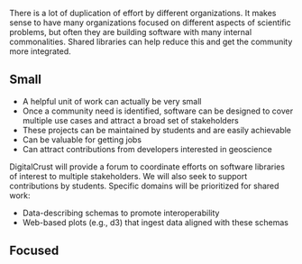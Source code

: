 There is a lot of duplication of effort by different organizations. It makes
sense to have many organizations focused on different aspects of scientific
problems, but often they are building software with many internal commonalities.
Shared libraries can help reduce this and get the community more integrated.

## Small

- A helpful unit of work can actually be very small
- Once a community need is identified, software can be designed to cover
  multiple use cases and attract a broad set of stakeholders
- These projects can be maintained by students and are easily achievable
- Can be valuable for getting jobs
- Can attract contributions from developers interested in geoscience

DigitalCrust will provide a forum to coordinate efforts on software libraries of
interest to multiple stakeholders. We will also seek to support contributions by
students. Specific domains will be prioritized for shared work:

- Data-describing schemas to promote interoperability
- Web-based plots (e.g., d3) that ingest data aligned with these schemas

## Focused
